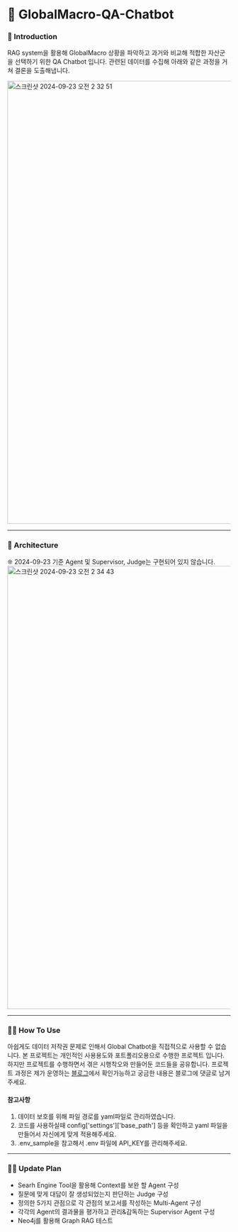 # 🤖 GlobalMacro-QA-Chatbot

### 🙏 Introduction
RAG system을 활용해 GlobalMacro 상황을 파악하고 과거와 비교해 적합한 자산군을 선택하기 위한 QA Chatbot 입니다.
관련된 데이터를 수집해 아래와 같은 과정을 거쳐 결론을 도출해냅니다.

<img width="1000" alt="스크린샷 2024-09-23 오전 2 32 51" src="https://github.com/user-attachments/assets/10524bd0-3f36-4c21-9960-86f0390dff5b">

----
### 🧲 Architecture
❊ 2024-09-23 기준 Agent 및 Supervisor, Judge는 구현되어 있지 않습니다.
<img width="1000" alt="스크린샷 2024-09-23 오전 2 34 43" src="https://github.com/user-attachments/assets/c604256a-6f44-4c12-abed-ba820580ba4e">

----

### 🧑‍💻 How To Use
아쉽게도 데이터 저작권 문제로 인해서 Global Chatbot을 직접적으로 사용할 수 없습니다.
본 프로젝트는 개인적인 사용용도와 포트폴리오용으로 수행한 프로젝트 입니다.
하지만 프로젝트를 수행하면서 겪은 시행착오와 만들어둔 코드들을 공유합니다.
프로젝트 과정은 제가 운영하는 [블로그](https://hibyeys.tistory.com/category/RAG%20Project?page=1)에서 확인가능하고 궁금한 내용은 블로그에 댓글로 남겨주세요.

#### 참고사항
1. 데이터 보호를 위해 파일 경로를 yaml파일로 관리하였습니다.
2. 코드를 사용하실때 config['settings']['base_path'] 등을 확인하고 yaml 파일을 만들어서 자신에게 맞게 적용해주세요. 
3. .env_sample을 참고해서 .env 파일에 API_KEY를 관리해주세요.
----


### 🏃‍➡️ Update Plan
- Searh Engine Tool을 활용해 Context를 보완 할 Agent 구성
- 질문에 맞게 대답이 잘 생성되었는지 판단하는 Judge 구성
- 정의한 5가지 관점으로 각 관점의 보고서를 작성하는 Multi-Agent 구성
- 각각의 Agent의 결과물을 평가하고 관리&감독하는 Supervisor Agent 구성
- Neo4j를 활용해 Graph RAG 테스트
